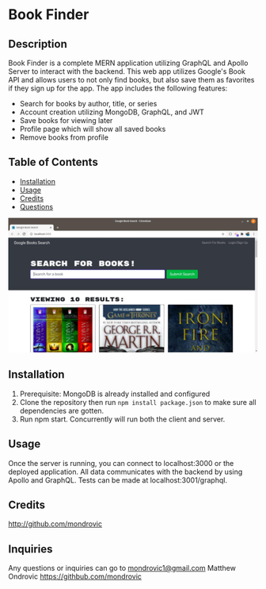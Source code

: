 # Book Finder

## Description

Book Finder is a complete MERN application utilizing GraphQL and Apollo Server to interact with the backend. This web app utilizes Google's Book API and allows users to not only find books, but also save them as favorites if they sign up for the app. The app includes the following features:

- Search for books by author, title, or series
- Account creation utilizing MongoDB, GraphQL, and JWT
- Save books for viewing later
- Profile page which will show all saved books
- Remove books from profile

## Table of Contents

- [Installation](#installation)
- [Usage](#usage)
- [Credits](#Credits)
- [Questions](#questions)

![image](./readme.jpg)

## Installation

1. Prerequisite: MongoDB is already installed and configured
2. Clone the repository then run `npm install package.json` to make sure all dependencies are gotten.
3. Run npm start. Concurrently will run both the client and server.

## Usage

Once the server is running, you can connect to localhost:3000 or the deployed application. All data communicates with the backend by using Apollo and GraphQL. Tests can be made at localhost:3001/graphql.

## Credits

http://github.com/mondrovic

## Inquiries

Any questions or inquiries can go to mondrovic1@gmail.com
Matthew Ondrovic
https://githbub.com/mondrovic
